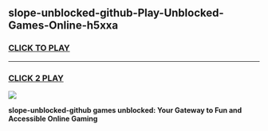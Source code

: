 
## slope-unblocked-github-Play-Unblocked-Games-Online-h5xxa
<h3>
<a href="https://premium76.site?title=slope-unblocked-github&ref=25A">CLICK TO PLAY</a></h3>
<hr>

<h3>
<a href="https://premium76.site?title=slope-unblocked-github&ref=25A">CLICK 2 PLAY</a>
  
</h3>

<a href="https://premium76.site?title=slope-unblocked-github&ref=25A"><img src="https://clearcache.store/games.png"></a>


**slope-unblocked-github games unblocked: Your Gateway to Fun and Accessible Online Gaming**
